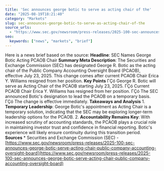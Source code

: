 ```yaml
---
title: 'Sec announces george botic to serve as acting chair of the'
date: "2025-08-19T18:21:40"
category: "Markets"
slug: sec-announces-george-botic-to-serve-as-acting-chair-of-the
source_urls:
  - "https://www.sec.gov/newsroom/press-releases/2025-100-sec-announces-george-botic-serve-acting-chair-public-company-accounting-oversight-board"
seo:
  keywords: ["news", "markets", "brief"]
---
```

Here is a news brief based on the source:  **Headline**: SEC Names George Botic Acting PCAOB Chair  **Summary Meta Description**: The Securities and Exchange Commission (SEC) has designated George R. Botic as the acting chair of the Public Company Accounting Oversight Board (PCAOB), effective July 23, 2025. This change comes after current PCAOB Chair Erica Y. Williams resigned from her position.  **Key Points**  ΓÇó George R. Botic will serve as Acting Chair of the PCAOB starting July 23, 2025. ΓÇó Current PCAOB Chair Erica Y. Williams has resigned from her position. ΓÇó The SEC announced Botic's designation to lead the PCAOB on a temporary basis. ΓÇó The change is effective immediately.  **Takeaways and Analysis**  1. **Temporary Leadership**: George Botic's appointment as Acting Chair is a temporary solution, indicating that the SEC may be exploring longer-term leadership options for the PCAOB. 2. **Accountability Remains Key**: With increased scrutiny of accounting standards, the PCAOB plays a crucial role in maintaining investor trust and confidence in financial reporting. Botic's experience will likely ensure continuity during this transition period.  **Sources**  * Securities and Exchange Commission (SEC) - [https://www.sec.gov/newsroom/press-releases/2025-100-sec-announces-george-botic-serve-acting-chair-public-company-accounting-oversight-board](https://www.sec.gov/newsroom/press-releases/2025-100-sec-announces-george-botic-serve-acting-chair-public-company-accounting-oversight-board) 
